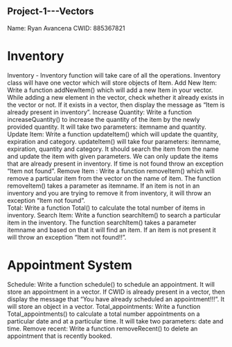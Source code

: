 ## Project-1---Vectors

Name: Ryan Avancena
CWID: 885367821


# Inventory 
Inventory - Inventory function will take care of all the operations. Inventory class will have one vector which will store objects of Item. 
Add New Item: Write a function addNewItem() which will add a new Item in your vector. While adding a new element in the vector, check whether it already exists in the vector or not. If it exists in a vector, then display the message as “Item is already present in inventory”. 
Increase Quantity: Write a function increaseQuantity() to increase the quantity of the item by the newly provided quantity. It will take two parameters: itemname and quantity. 
Update Item: Write a function updateItem() which will update the quantity, expiration and category. updateItem() will take four parameters: itemname, expiration, quantity and category. It should search the item from the name and update the item with given parameters. We can only update the items that are already present in inventory. If time is not found throw an exception “Item not found”.
Remove Item : Write a function removeItem() which will remove a particular item from the vector on the name of item. The function removeItem() takes a parameter as itemname. If an item is not in an inventory and you are trying to remove it from inventory, it will throw an exception “Item not found”.  
Total: Write a function Total() to calculate the total number of items in inventory. 
Search Item: Write a function searchItem() to search a particular item in the inventory. The function searchItem() takes a parameter itemname and based on that it will find an item. If an item is not present it will throw an exception “Item not found!!”.

# Appointment System
Schedule: Write a function schedule() to schedule an appointment. It will store an appointment in a vector. If CWID is already present in a vector, then display the message that “You have already scheduled an appointment!!!”. It will store an object in a vector. 
Total_appointments: Write a function Total_appointments() to calculate a total number appointments on a particular date and at a particular time. It will take two parameters: date and time. 
Remove recent:  Write a function removeRecent() to delete an appointment that is recently booked. 
